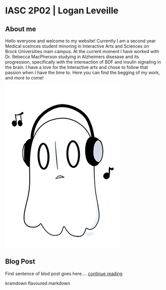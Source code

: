 # IASC 2P02 | Logan Leveille


## About me 

Hello everyone and welcome to my website! Currently I am a second year Medical sceinces student minoring in Interactive Arts and Sciences on Brock Universities main campus. At the current moment I have worked with Dr. Rebecca MacPherson studying in Alzheimers disesase and its progression, specifically with the intereaction of BDF and insulin signaling in the brain. I have a love for the Interactive arts and chose to follow that passion when I have the time to. Here you can find the begging of my work, and more to come!

![](images/Ghost.gif)

## Blog Post

First sentence of blod post goes here.... [continue reading](blog)

kramdown flavoured markdown


